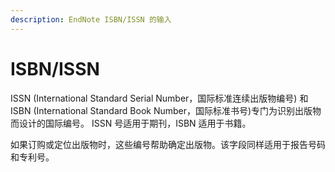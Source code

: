 ```yaml
---
description: EndNote ISBN/ISSN 的输入
---
```


# ISBN/ISSN

ISSN \(International Standard Serial Number，国际标准连续出版物编号\) 和 ISBN \(International Standard Book Number，国际标准书号\)专门为识别出版物而设计的国际编号。 ISSN 号适用于期刊，ISBN 适用于书籍。

如果订购或定位出版物时，这些编号帮助确定出版物。该字段同样适用于报告号码和专利号。

